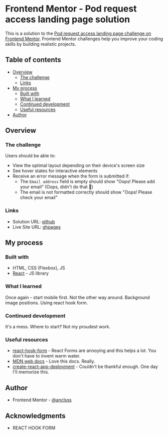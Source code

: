 # Frontend Mentor - Pod request access landing page solution

This is a solution to the [Pod request access landing page challenge on Frontend Mentor](https://www.frontendmentor.io/challenges/pod-request-access-landing-page-eyTmdkLSG). Frontend Mentor challenges help you improve your coding skills by building realistic projects.

## Table of contents

- [Overview](#overview)
  - [The challenge](#the-challenge)
  - [Links](#links)
- [My process](#my-process)
  - [Built with](#built-with)
  - [What I learned](#what-i-learned)
  - [Continued development](#continued-development)
  - [Useful resources](#useful-resources)
- [Author](#author)

## Overview

### The challenge

Users should be able to:

- View the optimal layout depending on their device's screen size
- See hover states for interactive elements
- Receive an error message when the form is submitted if:
  - The `Email address` field is empty should show "Oops! Please add your email" (Oops, didn't do that 🤣)
  - The email is not formatted correctly should show "Oops! Please check your email"

### Links

- Solution URL: [github](https://github.com/anclsss/pod-request)
- Live Site URL: [ghpages](https://anclsss.github.io/pod-request/)

## My process

### Built with

- HTML, CSS (Flexbox), JS
- [React](https://reactjs.org/) - JS library

### What I learned

Once again - start mobile first. Not the other way around. Background image positions. Using react hook form. 

### Continued development

It's a mess. Where to start? Not my proudest work. 

### Useful resources

- [react-hook-form](https://react-hook-form.com/) - React Forms are annoying and this helps a lot. You don't have to invent warm water.
- [MDN web docs](https://developer.mozilla.org/en-US/docs/Web/CSS/background-position) - Love this docs. Really. 
- [create-react-app-deployment](https://create-react-app.dev/docs/deployment/#github-pages) - Couldn't be thankful enough. One day I'll memorize this.

## Author

- Frontend Mentor - [@anclsss](https://www.frontendmentor.io/profile/anclsss)

## Acknowledgments

- REACT HOOK FORM
